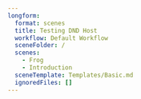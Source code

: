 ```yaml
---
longform:
  format: scenes
  title: Testing DND Host
  workflow: Default Workflow
  sceneFolder: /
  scenes:
    - Frog
    - Introduction
  sceneTemplate: Templates/Basic.md
  ignoredFiles: []
---
```

